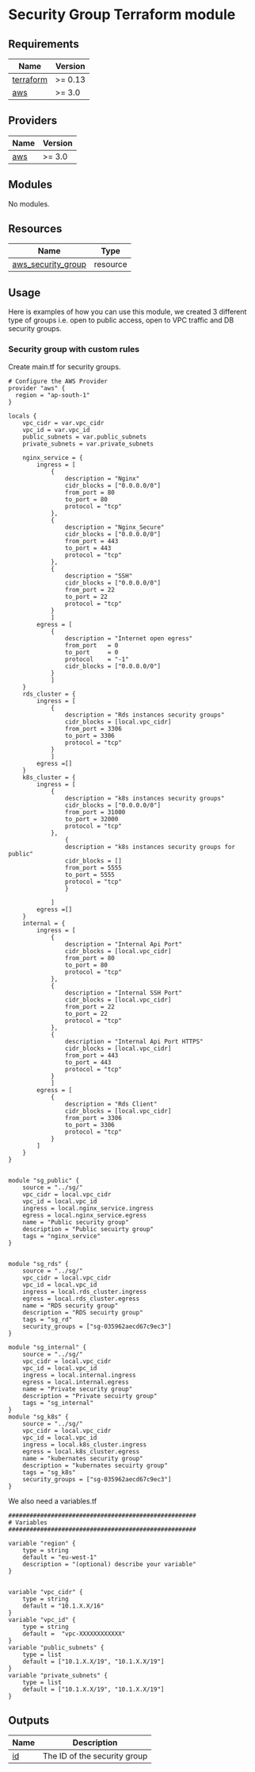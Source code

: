# Security Group Terraform module

## Requirements

| Name                                                                     | Version |
| ------------------------------------------------------------------------ | ------- |
| <a name="requirement_terraform"></a> [terraform](#requirement_terraform) | >= 0.13 |
| <a name="requirement_aws"></a> [aws](#requirement_aws)                   | >= 3.0  |

## Providers

| Name                                             | Version |
| ------------------------------------------------ | ------- |
| <a name="provider_aws"></a> [aws](#provider_aws) | >= 3.0  |

## Modules

No modules.

## Resources

| Name                                                                                                             | Type     |
| ---------------------------------------------------------------------------------------------------------------- | -------- |
| [aws_security_group](https://registry.terraform.io/providers/hashicorp/aws/latest/docs/resources/security_group) | resource |

## Usage

Here is examples of how you can use this module, we created 3 different type of groups i.e. open to public access, open to VPC traffic and DB security groups.

### Security group with custom rules

Create main.tf for security groups.

```hcl
# Configure the AWS Provider
provider "aws" {
  region = "ap-south-1"
}

locals {
    vpc_cidr = var.vpc_cidr
    vpc_id = var.vpc_id
    public_subnets = var.public_subnets
    private_subnets = var.private_subnets

    nginx_service = {
        ingress = [
            {
                description = "Nginx"
                cidr_blocks = ["0.0.0.0/0"]
                from_port = 80
                to_port = 80
                protocol = "tcp"
            },
            {
                description = "Nginx_Secure"
                cidr_blocks = ["0.0.0.0/0"]
                from_port = 443
                to_port = 443
                protocol = "tcp"
            },
            {
                description = "SSH"
                cidr_blocks = ["0.0.0.0/0"]
                from_port = 22
                to_port = 22
                protocol = "tcp"
            }
            ]
        egress = [
            {
                description = "Internet open egress"
                from_port   = 0
                to_port     = 0
                protocol    = "-1"
                cidr_blocks = ["0.0.0.0/0"]
            }
            ]
    }
    rds_cluster = {
        ingress = [
            {
                description = "Rds instances security groups"
                cidr_blocks = [local.vpc_cidr]
                from_port = 3306
                to_port = 3306
                protocol = "tcp"
            }
            ]
        egress =[]
    }
    k8s_cluster = {
        ingress = [
            {
                description = "k8s instances security groups"
                cidr_blocks = ["0.0.0.0/0"]
                from_port = 31000
                to_port = 32000
                protocol = "tcp"
            },
                {
                description = "k8s instances security groups for public"
                cidr_blocks = []
                from_port = 5555
                to_port = 5555
                protocol = "tcp"
                }

            ]
        egress =[]
    }
    internal = {
        ingress = [
            {
                description = "Internal Api Port"
                cidr_blocks = [local.vpc_cidr]
                from_port = 80
                to_port = 80
                protocol = "tcp"
            },
            {
                description = "Internal SSH Port"
                cidr_blocks = [local.vpc_cidr]
                from_port = 22
                to_port = 22
                protocol = "tcp"
            },
            {
                description = "Internal Api Port HTTPS"
                cidr_blocks = [local.vpc_cidr]
                from_port = 443
                to_port = 443
                protocol = "tcp"
            }
            ]
        egress = [
            {
                description = "Rds Client"
                cidr_blocks = [local.vpc_cidr]
                from_port = 3306
                to_port = 3306
                protocol = "tcp"
            }
        ]
    }
}


module "sg_public" {
    source = "../sg/"
    vpc_cidr = local.vpc_cidr
    vpc_id = local.vpc_id
    ingress = local.nginx_service.ingress
    egress = local.nginx_service.egress
    name = "Public security group"
    description = "Public secuirty group"
    tags = "nginx_service"
}


module "sg_rds" {
    source = "../sg/"
    vpc_cidr = local.vpc_cidr
    vpc_id = local.vpc_id
    ingress = local.rds_cluster.ingress
    egress = local.rds_cluster.egress
    name = "RDS security group"
    description = "RDS secuirty group"
    tags = "sg_rd"
    security_groups = ["sg-035962aecd67c9ec3"]
}

module "sg_internal" {
    source = "../sg/"
    vpc_cidr = local.vpc_cidr
    vpc_id = local.vpc_id
    ingress = local.internal.ingress
    egress = local.internal.egress
    name = "Private security group"
    description = "Private secuirty group"
    tags = "sg_internal"
}
module "sg_k8s" {
    source = "../sg/"
    vpc_cidr = local.vpc_cidr
    vpc_id = local.vpc_id
    ingress = local.k8s_cluster.ingress
    egress = local.k8s_cluster.egress
    name = "kubernates security group"
    description = "kubernates secuirty group"
    tags = "sg_k8s"
    security_groups = ["sg-035962aecd67c9ec3"]
}

```

We also need a variables.tf

```hcl
#####################################################
# Variables
#####################################################

variable "region" {
    type = string
    default = "eu-west-1"
    description = "(optional) describe your variable"
}


variable "vpc_cidr" {
    type = string
    default = "10.1.X.X/16"
}
variable "vpc_id" {
    type = string
    default =  "vpc-XXXXXXXXXXXX"
}
variable "public_subnets" {
    type = list
    default = ["10.1.X.X/19", "10.1.X.X/19"]
}
variable "private_subnets" {
    type = list
    default = ["10.1.X.X/19", "10.1.X.X/19"]
}
```

## Outputs

| Name                               | Description                  |
| ---------------------------------- | ---------------------------- |
| <a name="id"></a> [id](#output_id) | The ID of the security group |

